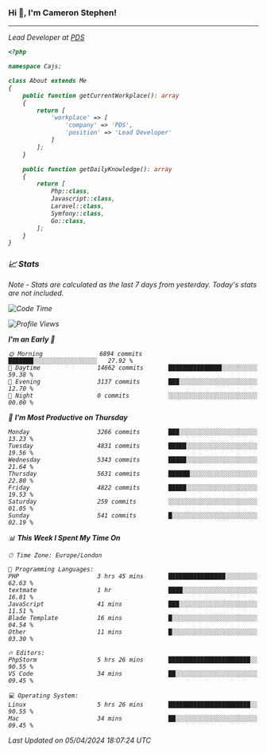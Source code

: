 ### Hi 👋, I'm Cameron Stephen!
<hr>
<p><em>Lead Developer at <a href="https://prindatasolutions.co.uk">PDS</a></p>


```php
<?php

namespace Cajs;

class About extends Me
{
    public function getCurrentWorkplace(): array
    {
        return [
            'workplace' => [
                'company' => 'PDS',
                'position' => 'Lead Developer'
            ]
        ];
    }

    public function getDailyKnowledge(): array
    {
        return [
            Php::class,
            Javascript::class,
            Laravel::class,
            Symfony::class,
            Go::class,
        ];
    }
}
```

### 📈 Stats
<p><em>Note - Stats are calculated as the last 7 days from yesterday. Today's stats are not included.</em></p>


<!--START_SECTION:waka-->
![Code Time](http://img.shields.io/badge/Code%20Time-3%2C754%20hrs%208%20mins-blue)

![Profile Views](http://img.shields.io/badge/Profile%20Views-0-blue)

**I'm an Early 🐤** 

```text
🌞 Morning                6894 commits        ███████░░░░░░░░░░░░░░░░░░   27.92 % 
🌆 Daytime                14662 commits       ███████████████░░░░░░░░░░   59.38 % 
🌃 Evening                3137 commits        ███░░░░░░░░░░░░░░░░░░░░░░   12.70 % 
🌙 Night                  0 commits           ░░░░░░░░░░░░░░░░░░░░░░░░░   00.00 % 
```
📅 **I'm Most Productive on Thursday** 

```text
Monday                   3266 commits        ███░░░░░░░░░░░░░░░░░░░░░░   13.23 % 
Tuesday                  4831 commits        █████░░░░░░░░░░░░░░░░░░░░   19.56 % 
Wednesday                5343 commits        █████░░░░░░░░░░░░░░░░░░░░   21.64 % 
Thursday                 5631 commits        ██████░░░░░░░░░░░░░░░░░░░   22.80 % 
Friday                   4822 commits        █████░░░░░░░░░░░░░░░░░░░░   19.53 % 
Saturday                 259 commits         ░░░░░░░░░░░░░░░░░░░░░░░░░   01.05 % 
Sunday                   541 commits         █░░░░░░░░░░░░░░░░░░░░░░░░   02.19 % 
```


📊 **This Week I Spent My Time On** 

```text
🕑︎ Time Zone: Europe/London

💬 Programming Languages: 
PHP                      3 hrs 45 mins       ████████████████░░░░░░░░░   62.63 % 
textmate                 1 hr                ████░░░░░░░░░░░░░░░░░░░░░   16.81 % 
JavaScript               41 mins             ███░░░░░░░░░░░░░░░░░░░░░░   11.51 % 
Blade Template           16 mins             █░░░░░░░░░░░░░░░░░░░░░░░░   04.54 % 
Other                    11 mins             █░░░░░░░░░░░░░░░░░░░░░░░░   03.30 % 

🔥 Editors: 
PhpStorm                 5 hrs 26 mins       ███████████████████████░░   90.55 % 
VS Code                  34 mins             ██░░░░░░░░░░░░░░░░░░░░░░░   09.45 % 

💻 Operating System: 
Linux                    5 hrs 26 mins       ███████████████████████░░   90.55 % 
Mac                      34 mins             ██░░░░░░░░░░░░░░░░░░░░░░░   09.45 % 
```


 Last Updated on 05/04/2024 18:07:24 UTC
<!--END_SECTION:waka-->
